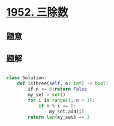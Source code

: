# [1952. 三除数](https://leetcode.cn/problems/three-divisors/) 

## 题意



## 题解



```c++

```



```python
class Solution:
    def isThree(self, n: int) -> bool:
        if n <= 0:return False
        my_set = set()
        for i in range(1, n + 1):
            if n % i == 0:
                my_set.add(i)
        return len(my_set) == 3

```

